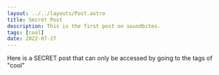 ```yaml
---
layout: ../../layouts/Post.astro
title: Secret Post
description: This is the first post on soundbites.
tags: [cool]
date: 2022-07-27
---
```


Here is a SECRET post that can only be accessed by going to the tags of "cool"
